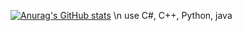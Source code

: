 [![Anurag's GitHub stats](https://github-readme-stats.vercel.app/api?username=GangDangOO&theme=dark)](https://github.com/anuraghazra/github-readme-stats)
\n use C#, C++, Python, java
